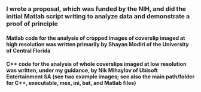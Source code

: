### I wrote a proposal, which was funded by the NIH, and did the initial Matlab script writing to analyze data and demonstrate a proof of principle 

#### Matlab code for the analysis of cropped images of coverslip imaged at high resolution was written primarily by Shayan Modiri of the University of Central Florida

#### C++ code for the analysis of whole coverslips imaged at low resolution was written, under my guidance, by Nik Mihaylov of Ubisoft Entertainment SA (see two example images; see also the main path/folder for C++, executable, mex, ini, bat, and Matlab files)
